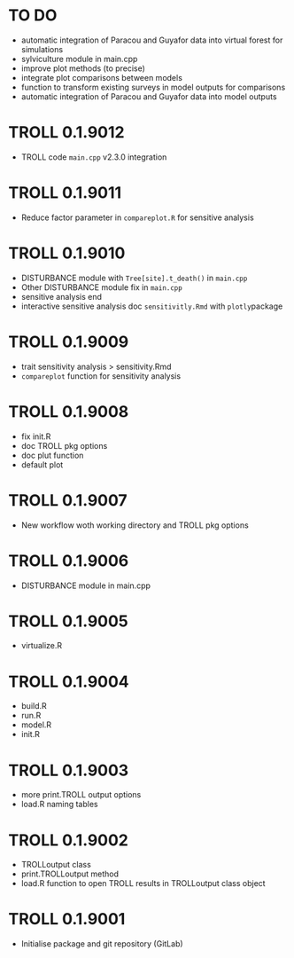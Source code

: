 # TO DO

* automatic integration of Paracou and Guyafor data into virtual forest for simulations
* sylviculture module in main.cpp
* improve plot methods (to precise)
* integrate plot comparisons between models
* function to transform existing surveys in model outputs for comparisons
* automatic integration of Paracou and Guyafor data into model outputs

# TROLL 0.1.9012

* TROLL code `main.cpp` v2.3.0 integration

# TROLL 0.1.9011

* Reduce factor parameter in `compareplot.R` for sensitive analysis

# TROLL 0.1.9010

* DISTURBANCE module with `Tree[site].t_death()` in `main.cpp`
* Other DISTURBANCE module fix in `main.cpp`
* sensitive analysis end
* interactive sensitive analysis doc `sensitivitly.Rmd` with `plotly`package

# TROLL 0.1.9009

* trait sensitivity analysis > sensitivity.Rmd
* `compareplot` function for sensitivity analysis

# TROLL 0.1.9008

* fix init.R
* doc TROLL pkg options
* doc plut function
* default plot

# TROLL 0.1.9007

* New workflow woth working directory and TROLL pkg options

# TROLL 0.1.9006

* DISTURBANCE module in main.cpp

# TROLL 0.1.9005

* virtualize.R

# TROLL 0.1.9004

* build.R
* run.R
* model.R
* init.R

# TROLL 0.1.9003

* more print.TROLL output options
* load.R naming tables

# TROLL 0.1.9002

* TROLLoutput class
* print.TROLLoutput method
* load.R function to open TROLL results in TROLLoutput class object

# TROLL 0.1.9001

* Initialise package and git repository (GitLab)
